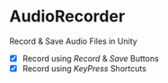 # AudioRecorder
Record & Save Audio Files in Unity

- [x] Record using _Record_ & _Save_ Buttons
- [x] Record using _KeyPress_ Shortcuts

